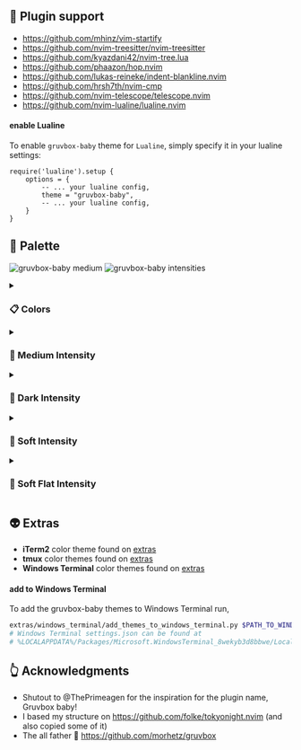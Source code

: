 ## 🔌 Plugin support

- https://github.com/mhinz/vim-startify
- https://github.com/nvim-treesitter/nvim-treesitter
- https://github.com/kyazdani42/nvim-tree.lua
- https://github.com/phaazon/hop.nvim
- https://github.com/lukas-reineke/indent-blankline.nvim
- https://github.com/hrsh7th/nvim-cmp
- https://github.com/nvim-telescope/telescope.nvim
- https://github.com/nvim-lualine/lualine.nvim

#### enable Lualine

To enable `gruvbox-baby` theme for `Lualine`, simply specify it in your lualine settings:

```
require('lualine').setup {
    options = {
        -- ... your lualine config,
        theme = "gruvbox-baby",
        -- ... your lualine config,
    }
}
```

## 🌈 Palette

![gruvbox-baby medium](extras/media/palettes/medium.svg)
![gruvbox-baby intensities](extras/media/palettes/shades.svg)

<details>
<summary><h3>📋 Colors</h3></summary>

| **Color**                                                               | **Code** | **Name**      |
| ----------------------------------------------------------------------- | -------- | ------------- |
| <img src="https://www.colorhexa.com/ebdbb2.png" width="32" height="32"> | #ebdbb2  | foreground    |
| <img src="https://www.colorhexa.com/dedede.png" width="32" height="32"> | #dedede  | gray          |
| <img src="https://www.colorhexa.com/504945.png" width="32" height="32"> | #504945  | medium_gray   |
| <img src="https://www.colorhexa.com/665c54.png" width="32" height="32"> | #665c54  | comment       |
| <img src="https://www.colorhexa.com/e7d7ad.png" width="32" height="32"> | #e7d7ad  | milk          |
| <img src="https://www.colorhexa.com/cc241d.png" width="32" height="32"> | #cc241d  | error_red     |
| <img src="https://www.colorhexa.com/fb4934.png" width="32" height="32"> | #fb4934  | red           |
| <img src="https://www.colorhexa.com/d65d0e.png" width="32" height="32"> | #d65d0e  | orange        |
| <img src="https://www.colorhexa.com/fabd2f.png" width="32" height="32"> | #fabd2f  | bright_yellow |
| <img src="https://www.colorhexa.com/eebd35.png" width="32" height="32"> | #eebd35  | soft_yellow   |
| <img src="https://www.colorhexa.com/d4879c.png" width="32" height="32"> | #d4879c  | pink          |
| <img src="https://www.colorhexa.com/b16286.png" width="32" height="32"> | #b16286  | magenta       |
| <img src="https://www.colorhexa.com/98971a.png" width="32" height="32"> | #98971a  | soft_green    |
| <img src="https://www.colorhexa.com/689d6a.png" width="32" height="32"> | #689d6a  | forest_green  |
| <img src="https://www.colorhexa.com/8ec07c.png" width="32" height="32"> | #8ec07c  | clean_green   |
| <img src="https://www.colorhexa.com/458588.png" width="32" height="32"> | #458588  | blue_gray     |
| <img src="https://www.colorhexa.com/83a598.png" width="32" height="32"> | #83a598  | dark_gray     |
| <img src="https://www.colorhexa.com/7fa2ac.png" width="32" height="32"> | #7fa2ac  | light_blue    |

</details>
<details>
<summary><h3>👶 Medium Intensity</h3></summary>

![gruvbox-baby medium](extras/media/palettes/medium.svg)
|**Color**|**Code**|**Name**|
|---|---|---|
|<img src="https://www.colorhexa.com/0d0e0f.png" width="32" height="32">|#0d0e0f|dark0|
|<img src="https://www.colorhexa.com/202020.png" width="32" height="32">|#202020|dark|
|<img src="https://www.colorhexa.com/242424.png" width="32" height="32">|#242424|background_dark|
|<img src="https://www.colorhexa.com/282828.png" width="32" height="32">|#282828|background|
|<img src="https://www.colorhexa.com/32302f.png" width="32" height="32">|#32302f|background_light|

</details>
<details>
<summary><h3>🎱 Dark Intensity</h3></summary>

![gruvbox-baby dark](extras/media/palettes/dark.svg)
|**Color**|**Code**|**Name**|
|---|---|---|
|<img src="https://www.colorhexa.com/0d0e0f.png" width="32" height="32">|#0d0e0f|dark0|
|<img src="https://www.colorhexa.com/0d0e0f.png" width="32" height="32">|#0d0e0f|dark|
|<img src="https://www.colorhexa.com/171a1a.png" width="32" height="32">|#171a1a|background_dark|
|<img src="https://www.colorhexa.com/1d2021.png" width="32" height="32">|#1d2021|background|
|<img src="https://www.colorhexa.com/32302f.png" width="32" height="32">|#32302f|background_light|

</details>
<details>
<summary><h3>🍦 Soft Intensity</h3></summary>

![gruvbox-baby soft](extras/media/palettes/soft.svg)
|**Color**|**Code**|**Name**|
|---|---|---|
|<img src="https://www.colorhexa.com/0d0e0f.png" width="32" height="32">|#0d0e0f|dark0|
|<img src="https://www.colorhexa.com/202020.png" width="32" height="32">|#202020|dark|
|<img src="https://www.colorhexa.com/282626.png" width="32" height="32">|#282626|background_dark|
|<img src="https://www.colorhexa.com/32302f.png" width="32" height="32">|#32302f|background|
|<img src="https://www.colorhexa.com/3c3a39.png" width="32" height="32">|#3c3a39|background_light|

</details>
<details>
<summary><h3>🥿 Soft Flat Intensity</h3></summary>

![gruvbox-baby soft flat](extras/media/palettes/soft_flat.svg)
|**Color**|**Code**|**Name**|
|---|---|---|
|<img src="https://www.colorhexa.com/0d0e0f.png" width="32" height="32">|#0d0e0f|dark0|
|<img src="https://www.colorhexa.com/202020.png" width="32" height="32">|#202020|dark|
|<img src="https://www.colorhexa.com/32302f.png" width="32" height="32">|#32302f|background_dark|
|<img src="https://www.colorhexa.com/32302f.png" width="32" height="32">|#32302f|background|
|<img src="https://www.colorhexa.com/3c3a39.png" width="32" height="32">|#3c3a39|background_light|

</details>

## 👽 Extras

- **iTerm2** color theme found on [extras](extras/iterm2)
- **tmux** color themes found on [extras](extras/tmux)
- **Windows Terminal** color themes found on [extras](extras/windows_terminal)

#### add to Windows Terminal

To add the gruvbox-baby themes to Windows Terminal run,

```bash
extras/windows_terminal/add_themes_to_windows_terminal.py $PATH_TO_WINDOWS_TERMINAL_SETTINGS_JSON
# Windows Terminal settings.json can be found at 
# %LOCALAPPDATA%/Packages/Microsoft.WindowsTerminal_8wekyb3d8bbwe/LocalState/settings.json
```

## 👆 Acknowledgments

- Shutout to @ThePrimeagen for the inspiration for the plugin name, Gruvbox baby!
- I based my structure on https://github.com/folke/tokyonight.nvim (and also copied some of it)
- The all father 👴 https://github.com/morhetz/gruvbox

